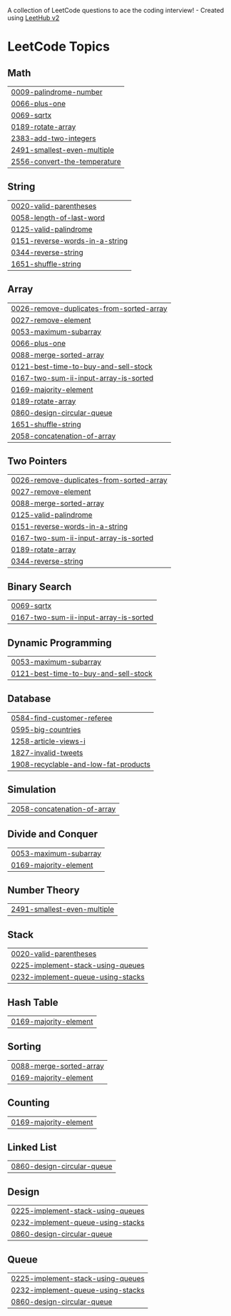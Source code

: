 A collection of LeetCode questions to ace the coding interview! - Created using [LeetHub v2](https://github.com/arunbhardwaj/LeetHub-2.0)
<!---LeetCode Topics Start-->
# LeetCode Topics
## Math
|  |
| ------- |
| [0009-palindrome-number](https://github.com/safeer239/leetcode/tree/master/0009-palindrome-number) |
| [0066-plus-one](https://github.com/safeer239/leetcode/tree/master/0066-plus-one) |
| [0069-sqrtx](https://github.com/safeer239/leetcode/tree/master/0069-sqrtx) |
| [0189-rotate-array](https://github.com/safeer239/leetcode/tree/master/0189-rotate-array) |
| [2383-add-two-integers](https://github.com/safeer239/leetcode/tree/master/2383-add-two-integers) |
| [2491-smallest-even-multiple](https://github.com/safeer239/leetcode/tree/master/2491-smallest-even-multiple) |
| [2556-convert-the-temperature](https://github.com/safeer239/leetcode/tree/master/2556-convert-the-temperature) |
## String
|  |
| ------- |
| [0020-valid-parentheses](https://github.com/safeer239/leetcode/tree/master/0020-valid-parentheses) |
| [0058-length-of-last-word](https://github.com/safeer239/leetcode/tree/master/0058-length-of-last-word) |
| [0125-valid-palindrome](https://github.com/safeer239/leetcode/tree/master/0125-valid-palindrome) |
| [0151-reverse-words-in-a-string](https://github.com/safeer239/leetcode/tree/master/0151-reverse-words-in-a-string) |
| [0344-reverse-string](https://github.com/safeer239/leetcode/tree/master/0344-reverse-string) |
| [1651-shuffle-string](https://github.com/safeer239/leetcode/tree/master/1651-shuffle-string) |
## Array
|  |
| ------- |
| [0026-remove-duplicates-from-sorted-array](https://github.com/safeer239/leetcode/tree/master/0026-remove-duplicates-from-sorted-array) |
| [0027-remove-element](https://github.com/safeer239/leetcode/tree/master/0027-remove-element) |
| [0053-maximum-subarray](https://github.com/safeer239/leetcode/tree/master/0053-maximum-subarray) |
| [0066-plus-one](https://github.com/safeer239/leetcode/tree/master/0066-plus-one) |
| [0088-merge-sorted-array](https://github.com/safeer239/leetcode/tree/master/0088-merge-sorted-array) |
| [0121-best-time-to-buy-and-sell-stock](https://github.com/safeer239/leetcode/tree/master/0121-best-time-to-buy-and-sell-stock) |
| [0167-two-sum-ii-input-array-is-sorted](https://github.com/safeer239/leetcode/tree/master/0167-two-sum-ii-input-array-is-sorted) |
| [0169-majority-element](https://github.com/safeer239/leetcode/tree/master/0169-majority-element) |
| [0189-rotate-array](https://github.com/safeer239/leetcode/tree/master/0189-rotate-array) |
| [0860-design-circular-queue](https://github.com/safeer239/leetcode/tree/master/0860-design-circular-queue) |
| [1651-shuffle-string](https://github.com/safeer239/leetcode/tree/master/1651-shuffle-string) |
| [2058-concatenation-of-array](https://github.com/safeer239/leetcode/tree/master/2058-concatenation-of-array) |
## Two Pointers
|  |
| ------- |
| [0026-remove-duplicates-from-sorted-array](https://github.com/safeer239/leetcode/tree/master/0026-remove-duplicates-from-sorted-array) |
| [0027-remove-element](https://github.com/safeer239/leetcode/tree/master/0027-remove-element) |
| [0088-merge-sorted-array](https://github.com/safeer239/leetcode/tree/master/0088-merge-sorted-array) |
| [0125-valid-palindrome](https://github.com/safeer239/leetcode/tree/master/0125-valid-palindrome) |
| [0151-reverse-words-in-a-string](https://github.com/safeer239/leetcode/tree/master/0151-reverse-words-in-a-string) |
| [0167-two-sum-ii-input-array-is-sorted](https://github.com/safeer239/leetcode/tree/master/0167-two-sum-ii-input-array-is-sorted) |
| [0189-rotate-array](https://github.com/safeer239/leetcode/tree/master/0189-rotate-array) |
| [0344-reverse-string](https://github.com/safeer239/leetcode/tree/master/0344-reverse-string) |
## Binary Search
|  |
| ------- |
| [0069-sqrtx](https://github.com/safeer239/leetcode/tree/master/0069-sqrtx) |
| [0167-two-sum-ii-input-array-is-sorted](https://github.com/safeer239/leetcode/tree/master/0167-two-sum-ii-input-array-is-sorted) |
## Dynamic Programming
|  |
| ------- |
| [0053-maximum-subarray](https://github.com/safeer239/leetcode/tree/master/0053-maximum-subarray) |
| [0121-best-time-to-buy-and-sell-stock](https://github.com/safeer239/leetcode/tree/master/0121-best-time-to-buy-and-sell-stock) |
## Database
|  |
| ------- |
| [0584-find-customer-referee](https://github.com/safeer239/leetcode/tree/master/0584-find-customer-referee) |
| [0595-big-countries](https://github.com/safeer239/leetcode/tree/master/0595-big-countries) |
| [1258-article-views-i](https://github.com/safeer239/leetcode/tree/master/1258-article-views-i) |
| [1827-invalid-tweets](https://github.com/safeer239/leetcode/tree/master/1827-invalid-tweets) |
| [1908-recyclable-and-low-fat-products](https://github.com/safeer239/leetcode/tree/master/1908-recyclable-and-low-fat-products) |
## Simulation
|  |
| ------- |
| [2058-concatenation-of-array](https://github.com/safeer239/leetcode/tree/master/2058-concatenation-of-array) |
## Divide and Conquer
|  |
| ------- |
| [0053-maximum-subarray](https://github.com/safeer239/leetcode/tree/master/0053-maximum-subarray) |
| [0169-majority-element](https://github.com/safeer239/leetcode/tree/master/0169-majority-element) |
## Number Theory
|  |
| ------- |
| [2491-smallest-even-multiple](https://github.com/safeer239/leetcode/tree/master/2491-smallest-even-multiple) |
## Stack
|  |
| ------- |
| [0020-valid-parentheses](https://github.com/safeer239/leetcode/tree/master/0020-valid-parentheses) |
| [0225-implement-stack-using-queues](https://github.com/safeer239/leetcode/tree/master/0225-implement-stack-using-queues) |
| [0232-implement-queue-using-stacks](https://github.com/safeer239/leetcode/tree/master/0232-implement-queue-using-stacks) |
## Hash Table
|  |
| ------- |
| [0169-majority-element](https://github.com/safeer239/leetcode/tree/master/0169-majority-element) |
## Sorting
|  |
| ------- |
| [0088-merge-sorted-array](https://github.com/safeer239/leetcode/tree/master/0088-merge-sorted-array) |
| [0169-majority-element](https://github.com/safeer239/leetcode/tree/master/0169-majority-element) |
## Counting
|  |
| ------- |
| [0169-majority-element](https://github.com/safeer239/leetcode/tree/master/0169-majority-element) |
## Linked List
|  |
| ------- |
| [0860-design-circular-queue](https://github.com/safeer239/leetcode/tree/master/0860-design-circular-queue) |
## Design
|  |
| ------- |
| [0225-implement-stack-using-queues](https://github.com/safeer239/leetcode/tree/master/0225-implement-stack-using-queues) |
| [0232-implement-queue-using-stacks](https://github.com/safeer239/leetcode/tree/master/0232-implement-queue-using-stacks) |
| [0860-design-circular-queue](https://github.com/safeer239/leetcode/tree/master/0860-design-circular-queue) |
## Queue
|  |
| ------- |
| [0225-implement-stack-using-queues](https://github.com/safeer239/leetcode/tree/master/0225-implement-stack-using-queues) |
| [0232-implement-queue-using-stacks](https://github.com/safeer239/leetcode/tree/master/0232-implement-queue-using-stacks) |
| [0860-design-circular-queue](https://github.com/safeer239/leetcode/tree/master/0860-design-circular-queue) |
<!---LeetCode Topics End-->